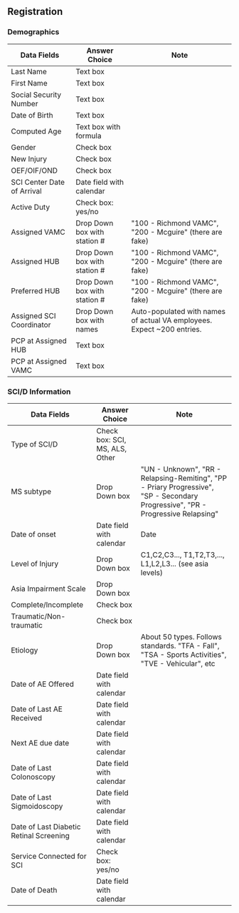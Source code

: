 ## Registration
### Demographics

Data Fields | Answer Choice | Note
----------------|----------------------|------
Last Name | Text box |
First Name | Text box |
Social Security Number | Text box |
Date of Birth | Text box |
Computed Age | Text box with formula |
Gender | Check box | 
New Injury | Check box |
OEF/OIF/OND | Check box |
SCI Center Date of Arrival | Date field with calendar |
Active Duty | Check box: yes/no |
Assigned VAMC | Drop Down box with station # | "100 - Richmond VAMC", "200 - Mcguire" (there are fake)
Assigned HUB | Drop Down box with station # | "100 - Richmond VAMC", "200 - Mcguire" (there are fake)
Preferred HUB | Drop Down box with station # | "100 - Richmond VAMC", "200 - Mcguire" (there are fake)
Assigned SCI Coordinator | Drop Down box with names | Auto-populated with names of actual VA employees. Expect ~200 entries.
PCP at Assigned HUB | Text box | 
PCP at Assigned VAMC | Text box |

### SCI/D Information

Data Fields | Answer Choice | Note
----------------|----------------------|------
Type of SCI/D | Check box: SCI, MS, ALS, Other
MS subtype | Drop Down box | "UN - Unknown", "RR - Relapsing-Remiting", "PP - Priary Progressive", "SP - Secondary Progressive", "PR - Progressive Relapsing"
Date of onset | Date field with calendar | Date
Level of Injury| Drop Down box | C1,C2,C3...,  T1,T2,T3,..., L1,L2,L3... (see asia levels)
Asia Impairment Scale | Drop Down box | 
Complete/Incomplete | Check box 
Traumatic/Non-traumatic | Check box
Etiology | Drop Down box | About 50 types. Follows standards. "TFA - Fall", "TSA - Sports Activities", "TVE - Vehicular", etc
Date of AE Offered | Date field with calendar
Date of Last AE Received | Date field with calendar
Next AE due date | Date field with calendar
Date of Last Colonoscopy | Date field with calendar
Date of Last Sigmoidoscopy | Date field with calendar
Date of Last Diabetic Retinal Screening | Date field with calendar
Service Connected for SCI | Check box: yes/no
Date of Death | Date field with calendar

